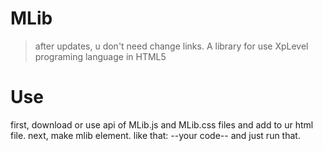 # MLib
> after updates, u don't need change links.
A library for use XpLevel programing language in HTML5
# Use
first, download or use api of MLib.js and MLib.css files and add to ur html file.
next, make mlib element. like that:
<mlib type="XpLevel">
  --your code--
  </mlib>
and just run that.
